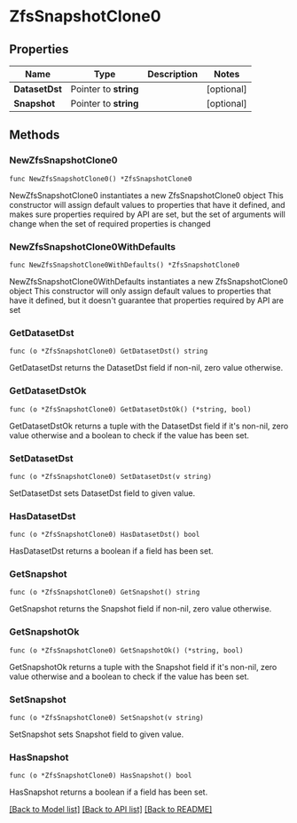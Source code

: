 # ZfsSnapshotClone0

## Properties

Name | Type | Description | Notes
------------ | ------------- | ------------- | -------------
**DatasetDst** | Pointer to **string** |  | [optional] 
**Snapshot** | Pointer to **string** |  | [optional] 

## Methods

### NewZfsSnapshotClone0

`func NewZfsSnapshotClone0() *ZfsSnapshotClone0`

NewZfsSnapshotClone0 instantiates a new ZfsSnapshotClone0 object
This constructor will assign default values to properties that have it defined,
and makes sure properties required by API are set, but the set of arguments
will change when the set of required properties is changed

### NewZfsSnapshotClone0WithDefaults

`func NewZfsSnapshotClone0WithDefaults() *ZfsSnapshotClone0`

NewZfsSnapshotClone0WithDefaults instantiates a new ZfsSnapshotClone0 object
This constructor will only assign default values to properties that have it defined,
but it doesn't guarantee that properties required by API are set

### GetDatasetDst

`func (o *ZfsSnapshotClone0) GetDatasetDst() string`

GetDatasetDst returns the DatasetDst field if non-nil, zero value otherwise.

### GetDatasetDstOk

`func (o *ZfsSnapshotClone0) GetDatasetDstOk() (*string, bool)`

GetDatasetDstOk returns a tuple with the DatasetDst field if it's non-nil, zero value otherwise
and a boolean to check if the value has been set.

### SetDatasetDst

`func (o *ZfsSnapshotClone0) SetDatasetDst(v string)`

SetDatasetDst sets DatasetDst field to given value.

### HasDatasetDst

`func (o *ZfsSnapshotClone0) HasDatasetDst() bool`

HasDatasetDst returns a boolean if a field has been set.

### GetSnapshot

`func (o *ZfsSnapshotClone0) GetSnapshot() string`

GetSnapshot returns the Snapshot field if non-nil, zero value otherwise.

### GetSnapshotOk

`func (o *ZfsSnapshotClone0) GetSnapshotOk() (*string, bool)`

GetSnapshotOk returns a tuple with the Snapshot field if it's non-nil, zero value otherwise
and a boolean to check if the value has been set.

### SetSnapshot

`func (o *ZfsSnapshotClone0) SetSnapshot(v string)`

SetSnapshot sets Snapshot field to given value.

### HasSnapshot

`func (o *ZfsSnapshotClone0) HasSnapshot() bool`

HasSnapshot returns a boolean if a field has been set.


[[Back to Model list]](../README.md#documentation-for-models) [[Back to API list]](../README.md#documentation-for-api-endpoints) [[Back to README]](../README.md)


